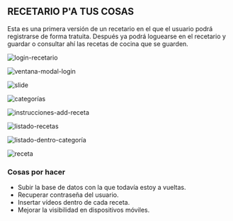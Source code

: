 ## RECETARIO P'A TUS COSAS

Esta es una primera versión de un recetario en el que el usuario podrá registrarse de forma tratuita. Después ya podrá loguearse en el recetario y guardar o consultar ahí las recetas de cocina que se guarden.

![login-recetario](https://github.com/sapoclay/recetario/assets/6242827/01d0741a-7fcf-415b-9870-7ac50e129333)

![ventana-modal-login](https://github.com/sapoclay/recetario/assets/6242827/7a0c4642-ff06-4df5-9d59-9e3a4c46dc67)

![slide](https://github.com/sapoclay/recetario/assets/6242827/97570093-d4df-4086-8236-0ba1b056f4ad)

![categorías](https://github.com/sapoclay/recetario/assets/6242827/6fc3145c-9c2e-4d1d-b004-58d0a4122953)

![instrucciones-add-receta](https://github.com/sapoclay/recetario/assets/6242827/72e376a8-f6cd-4586-83b1-37918c58eaeb)

![listado-recetas](https://github.com/sapoclay/recetario/assets/6242827/a7fad833-c141-464a-86ca-c6d87c83e359)

![listado-dentro-categoría](https://github.com/sapoclay/recetario/assets/6242827/4ae17473-df2b-4384-94cc-db2ef2423691)

![receta](https://github.com/sapoclay/recetario/assets/6242827/e52f49f4-e62f-4f67-8d41-56846b9eb4e1)

### Cosas por hacer

- Subir la base de datos con la que todavía estoy a vueltas.
- Recuperar contraseña del usuario.
- Insertar vídeos dentro de cada receta.
- Mejorar la visibilidad en dispositivos móviles.